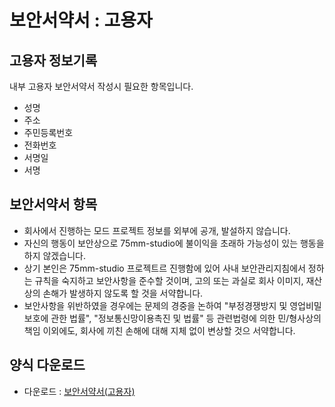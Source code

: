 # 보안서약서 : 고용자

## 고용자 정보기록
내부 고용자 보안서약서 작성시 필요한 항목입니다.

- 성명
- 주소
- 주민등록번호
- 전화번호
- 서명일
- 서명

## 보안서약서 항목
- 회사에서 진행하는 모드 프로젝트 정보를 외부에 공개, 발설하지 않습니다.
- 자신의 행동이 보안상으로 75mm-studio에 불이익을 초래하 가능성이 있는 행동을 하지 않겠습니다.
- 상기 본인은 75mm-studio 프로젝트르 진행함에 있어 사내 보안관리지침에서 정하는 규칙을 숙지하고 보안사항을 준수할 것이며, 고의 또는 과실로 회사 이미지, 재산상의 손해가 발생하지 않도록 할 것을 서약합니다.
- 보안사항을 위반하였을 경우에는 문제의 경중을 논하여 "부정경쟁방지 및 영업비밀보호에 관한 법률", "정보통신망이용촉진 및 법률" 등 관련법령에 의한 민/형사상의 책임 이외에도, 회사에 끼친 손해에 대해 지체 없이 변상할 것으 서약합니다.

## 양식 다운로드
- 다운로드 : [보안서약서(고용자)](../pdf/security_pledge_employ.pdf)
